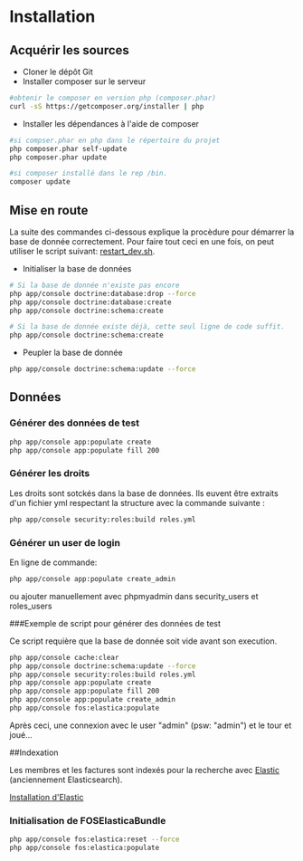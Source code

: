 # Installation
## Acquérir les sources
* Cloner le dépôt Git
* Installer composer sur le serveur
```bash
#obtenir le composer en version php (composer.phar)
curl -sS https://getcomposer.org/installer | php
```
* Installer les dépendances à l'aide de composer
```bash
#si compser.phar en php dans le répertoire du projet
php composer.phar self-update
php composer.phar update

#si composer installé dans le rep /bin.
composer update
```


## Mise en route

La suite des commandes ci-dessous explique la procèdure pour démarrer la base de donnée correctement. Pour faire tout ceci en une fois, on peut utiliser le script suivant: [restart_dev.sh](/sh_script/restart_dev.sh).

* Initialiser la base de données


```bash
# Si la base de donnée n'existe pas encore
php app/console doctrine:database:drop --force
php app/console doctrine:database:create
php app/console doctrine:schema:create

# Si la base de donnée existe déjà, cette seul ligne de code suffit.
php app/console doctrine:schema:create
```

* Peupler la base de donnée
```bash
php app/console doctrine:schema:update --force
```

## Données
### Générer des données de test
```bash
php app/console app:populate create
php app/console app:populate fill 200
```
### Générer les droits
Les droits sont sotckés dans la base de données. Ils euvent être extraits d'un fichier yml respectant la structure avec la commande suivante :
```bash
php app/console security:roles:build roles.yml
```
### Générer un user de login
En ligne de commande:
```bash
php app/console app:populate create_admin
```
ou ajouter manuellement avec phpmyadmin dans security_users et roles_users

###Exemple de script pour générer des données de test

Ce script requière que la base de donnée soit vide avant son execution.

```bash
php app/console cache:clear
php app/console doctrine:schema:update --force
php app/console security:roles:build roles.yml
php app/console app:populate create
php app/console app:populate fill 200
php app/console app:populate create_admin
php app/console fos:elastica:populate
```

Après ceci, une connexion avec le user "admin" (psw: "admin") et le tour et joué...

##Indexation

Les membres et les factures sont indexés pour la recherche avec [Elastic](https://www.elastic.co/) (anciennement Elasticsearch).

[Installation d'Elastic](/doc/install_elastic.md)

### Initialisation de FOSElasticaBundle

```bash
php app/console fos:elastica:reset --force
php app/console fos:elastica:populate
```
